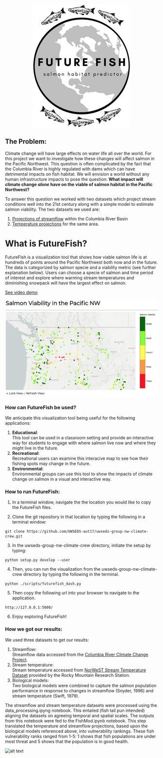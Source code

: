 <p align="center">
  <img src="https://github.com/UWSEDS-aut17/uwseds-group-nw-climate-crew/blob/master/futurefish/resources/images/logo_3.png">
</p>


## The Problem:
Climate change will have large effects on water life all over the world. For this project we want to investigate how these changes will affect salmon in the Pacific Northwest. This question is often complicated by the fact that the Columbia River is highly regulated with dams which can have detrimental impacts on fish habitat. We will envision a world without any human infrastructure impacts to pose the question: __What impact will climate change _alone_ have on the viable of salmon habitat in the Pacific Northwest?__

To answer this question we worked with two datasets which project stream conditions well into the 21st century along with a simple model to estimate salmon viability. The two datasets we used are:
1. [Projections of streamflow](http://hydro.washington.edu/CRCC/) within the Columbia River Basin
2. [Temperature projections](https://www.fs.fed.us/rm/boise/AWAE/projects/NorWeST.html) for the same area.

# What is FutureFish?
FutureFish is a visualization tool that shows how viable salmon life is at hundreds of points around the Pacific Northwest both now and in the future. The data is categorized by salmon specie and a viability metric (see further explanation below). Users can choose a specie of salmon and time period of interest and explore where warming stream temperatures and diminishing snowpack will have the largest effect on salmon.  

 [See video demo](https://drive.google.com/open?id=1Xuz8Z-EHlcHD9CyURlsATTTUDfBMOCKj) 

<p align="center">
  <img src="https://github.com/UWSEDS-aut17/uwseds-group-nw-climate-crew/blob/master/futurefish/resources/images/futurefish_map.png">
</p>

### How can FutureFish be used?
We anticipate this visualization tool being useful for the following applications:
1. __Educational__:  
    This tool can be used in a classroom setting and provide an interactive way for students to engage with where salmon live now and where they might live in the future.
2. __Recreational__:  
    Recreational users can examine this interacive map to see how their fishing spots may change in the future.
3. __Environmental__:  
    Environmental groups can use this tool to show the impacts of climate change on salmon in a visual and interactive way.


### How to run FutureFish:
1. In a terminal window, navigate the the location you would like to copy the FutureFish files.

2. Clone the git repository in that location by typing the following in a terminal window:
~~~~
git clone https://github.com/UWSEDS-aut17/uwseds-group-nw-climate-crew.git
~~~~

3. In the uwseds-group-nw-climate-crew directory, initiate the setup by typing:
~~~~
python setup.py develop --user
~~~~

4. Then, you can run the visualization from the uwseds-group-nw-climate-crew directory by typing the following in the terminal.
~~~~
python ./scripts/futurefish_dash.py
~~~~

5. Then copy the following url into your browser to navigate to the application.
~~~~
http://127.0.0.1:5000/
~~~~

6. Enjoy exploring FutureFish!

### How we got our results:
We used three datasets to get our results:
1. Streamflow:  
    Streamflow data accessed from the [Columbia River Climate Change Project](http://hydro.washington.edu/CRCC/).
2. Stream temperature:  
    Stream temperature accessed from [NorWeST Stream Temperature Dataset](https://www.fs.fed.us/rm/boise/AWAE/projects/NorWeST.html#downloads) provided by the Rocky Mountain Research Station.
3. Biological models:  
    Two biological models were combined to capture the salmon population performance in response to  changes in streamflow (Snyder, 1996) and stream temperature (Swift, 1979).

The streamflow and stream temperature datasets were processed using the data_processing.ipyng notebook. This entailed (fish tail pun intended) aligning the datasets on agreeing temporal and spatial scales. The outputs from this notebook were fed to the FishMod.ipynb notebook. This step translated the temperature and streamflow projections, based upon the biological models referenced above, into vulnerability rankings. These fish vulnerability ranks ranged from 1-5:
1 shows that fish populations are under most threat and 5 shows that the population is in good health.

![alt text](http://hydro.washington.edu/CRCC/assets/img/CRBaerial.jpg)
